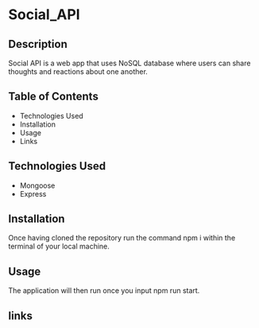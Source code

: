 # Social_API

## Description

Social API is a web app that uses NoSQL database where users can share thoughts and reactions about one another.

## Table of Contents
- Technologies Used
- Installation
- Usage
- Links

## Technologies Used

- Mongoose
- Express

## Installation

Once having cloned the repository run the command npm i within the terminal of your local machine.

## Usage

The application will then run once you input npm run start.

## links